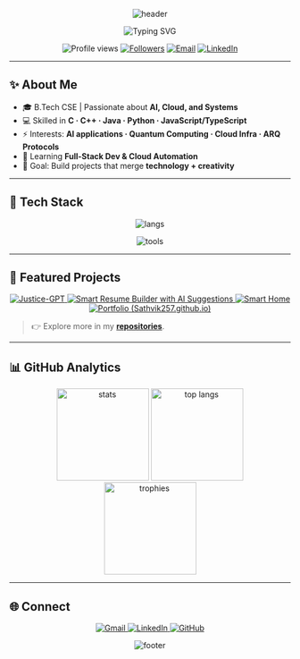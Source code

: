 <!-- Banner -->
<p align="center">
  <img src="https://capsule-render.vercel.app/api?type=waving&color=gradient&height=200&section=header&text=Hi%20I'm%20Sathvik%20👋&fontSize=42&fontAlignY=35&animation=twinkling&fontColor=fff" alt="header"/>
</p>

<!-- Typing Title -->
<!-- Typing Title -->
<p align="center">
  <img src="https://readme-typing-svg.demolab.com?font=Fira+Code&weight=600&size=22&pause=1200&color=00E5FF&center=true&vCenter=true&width=640&lines=Under+Graduate;Open+Source+Contributor;Building+things+that+blend+tech+%2B+creativity" alt="Typing SVG" />
</p>


<!-- Quick badges -->
<div align="center">
  <img src="https://komarev.com/ghpvc/?username=Sathvik257&label=Profile%20views&color=0e75b6&style=flat" alt="Profile views"/>
  <a href="https://github.com/Sathvik257?tab=followers"><img src="https://img.shields.io/github/followers/Sathvik257?logo=github&style=flat" alt="Followers"/></a>
  <a href="mailto:polisettysathvik@gmail.com"><img src="https://img.shields.io/badge/Email-polisettysathvik%40gmail.com-D14836?style=flat&logo=gmail&logoColor=white" alt="Email"/></a>
  <a href="https://www.linkedin.com/in/sathvik-polisetty-6a7101357/"><img src="https://img.shields.io/badge/LinkedIn-0a66c2?style=flat&logo=linkedin&logoColor=white" alt="LinkedIn"/></a>
</div>

---

## ✨ About Me
- 🎓 B.Tech CSE | Passionate about **AI, Cloud, and Systems**
- 💻 Skilled in **C · C++ · Java · Python · JavaScript/TypeScript**
- ⚡ Interests: **AI applications · Quantum Computing · Cloud Infra · ARQ Protocols**
- 🌱 Learning **Full-Stack Dev & Cloud Automation**
- 🎯 Goal: Build projects that merge **technology + creativity**

---

## 🧰 Tech Stack
<div align="center">

<!-- Languages -->
<img src="https://skillicons.dev/icons?i=c,cpp,java,python,js,ts&perline=6" alt="langs"/><br/>

<!-- Frameworks & Tools -->
<img src="https://skillicons.dev/icons?i=react,nodejs,tailwind,aws,git,linux&perline=6" alt="tools"/>

</div>

---

## 🚀 Featured Projects
<div align="center">

<!-- If any card shows “User Repository Not found”, ensure the repo exists, is public, and the slug matches exactly. -->

<a href="https://github.com/Sathvik257/Justice-GPT">
  <img
    src="https://github-readme-stats.vercel.app/api/pin/?username=Sathvik257&repo=Justice-GPT&theme=tokyonight&hide_border=true&cache_seconds=7200"
    alt="Justice-GPT"
  />
</a>

<a href="https://github.com/Sathvik257/Smart-Resume-Builder-with-AI-Suggestions">
  <img
    src="https://github-readme-stats.vercel.app/api/pin/?username=Sathvik257&repo=Smart-Resume-Builder-with-AI-Suggestions&theme=tokyonight&hide_border=true&cache_seconds=7200"
    alt="Smart Resume Builder with AI Suggestions"
  />
</a>

<a href="https://github.com/Sathvik257/Smart-Home">
  <img
    src="https://github-readme-stats.vercel.app/api/pin/?username=Sathvik257&repo=Smart-Home&theme=tokyonight&hide_border=true&cache_seconds=7200"
    alt="Smart Home"
  />
</a>

<a href="https://github.com/Sathvik257/Sathvik257.github.io">
  <img
    src="https://github-readme-stats.vercel.app/api/pin/?username=Sathvik257&repo=Sathvik257.github.io&theme=tokyonight&hide_border=true&cache_seconds=7200"
    alt="Portfolio (Sathvik257.github.io)"
  />
</a>

</div>

> 👉 Explore more in my **[repositories](https://github.com/Sathvik257?tab=repositories)**.

---

## 📊 GitHub Analytics
<div align="center">
  <img src="https://github-readme-stats.vercel.app/api?username=Sathvik257&show_icons=true&theme=tokyonight&hide_border=true" height="165" alt="stats"/>
  <img src="https://github-readme-stats.vercel.app/api/top-langs/?username=Sathvik257&layout=compact&theme=tokyonight&hide_border=true" height="165" alt="top langs"/>
</div>

<!-- Streaks & Trophies -->
<div align="center">
  <img src="https://github-profile-trophy.vercel.app/?username=Sathvik257&theme=matrix&no-frame=true&row=1&margin-w=12" height="165" alt="trophies"/>
</div>

---

## 🌐 Connect
<div align="center">
  <a href="mailto:polisettysathvik@gmail.com">
    <img src="https://img.shields.io/badge/Gmail-D14836?style=for-the-badge&logo=gmail&logoColor=white" alt="Gmail"/>
  </a>
  <a href="https://www.linkedin.com/in/sathvik-polisetty-6a7101357/">
    <img src="https://img.shields.io/badge/LinkedIn-0a66c2?style=for-the-badge&logo=linkedin&logoColor=white" alt="LinkedIn"/>
  </a>
  <a href="https://github.com/Sathvik257">
    <img src="https://img.shields.io/badge/GitHub-000000?style=for-the-badge&logo=github&logoColor=white" alt="GitHub"/>
  </a>
</div>

<!-- Footer -->
<p align="center">
  <img src="https://capsule-render.vercel.app/api?type=waving&color=gradient&height=120&section=footer" alt="footer"/>
</p>

<!--
Troubleshooting cards:
1) Open the repo page and copy the exact slug after your username.
2) Replace it in BOTH the link and the `repo=` parameter above.
3) Ensure the repo is PUBLIC.
4) Hard refresh (Ctrl/Cmd + Shift + R) to clear cached images.
-->
